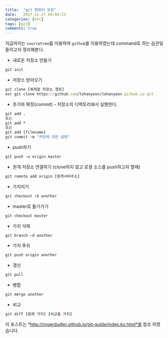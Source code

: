 ```yaml
---
title:  "git 명령어 모음"
date:   2017-12-27 09:04:23
categories: [etc]
tags: [git]
comments: true
---
```


지금까지는 `sourcetree`를 이용하여 `github`를 이용하였는데 command로 하는 습관일 들이고자 정리해본다.


+ 새로운 저장소 만들기
``` ruby
git init
```

+ 저장소 받아오기
``` ruby
git clone [복제할 자장소 경로]
ex) git clone https://github.com/lohanyeon/lohanyeon.github.io.git
```

+ 추가와 확정(commit) - 저장소의 디렉토리에서 실행한다.
``` ruby
git add .
또는
git add *
또는
git add [filename]
git commit -m "커밋에 대한 설명"
```

+ push하기
``` ruby
git push -u origin master
```
- 원격 저장소 연결하기 (clone하지 않고 로컬 소스를 push하고자 할때)
``` ruby
git remote add origin [원격서버주소]
```

+ 가지치기
``` ruby
git checkout -b another
```

+ master로 돌가가기
``` ruby
git checkout master
```

+ 가지 삭제
``` ruby
git branch -d another
```

+ 가지 푸쉬
``` ruby
git push origin another
```

+ 갱신
``` ruby
git pull
```

+ 병합
``` ruby
git merge another
```

+ 비교
``` ruby
git diff [원래 가지] [비교할 가지]
```

이 포스트는 *http://rogerdudler.github.io/git-guide/index.ko.html*를 참조 하였습니다.
